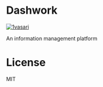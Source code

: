 # Dashwork

[![1vasari](https://circleci.com/gh/1vasari/Dashwork.svg?style=svg&circle-token=cd7434462f85ce98739f17970550ec8e923647bc)](https://app.circleci.com/pipelines/github/1vasari/Dashwork)

An information management platform

# License

MIT
